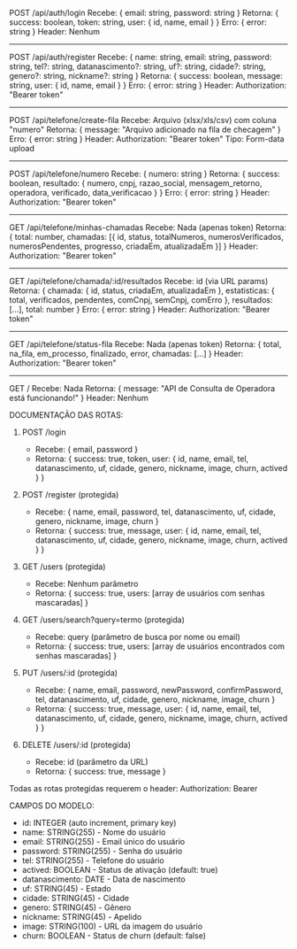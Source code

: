 POST /api/auth/login
Recebe: { 
  email: string, 
  password: string 
}
Retorna: { 
  success: boolean, 
  token: string, 
  user: { 
    id, 
    name, 
    email 
  } 
}
Erro: { error: string }
Header: Nenhum

_______________________

POST /api/auth/register
Recebe: { 
  name: string, 
  email: string, 
  password: string, 
  tel?: string, 
  datanascimento?: string, 
  uf?: string, 
  cidade?: string, 
  genero?: string, 
  nickname?: string 
}
Retorna: { 
  success: boolean, 
  message: string, 
  user: { 
    id, 
    name, 
    email 
  } 
}
Erro: { error: string }
Header: Authorization: "Bearer token"

_______________________

POST /api/telefone/create-fila
Recebe: Arquivo (xlsx/xls/csv) com coluna "numero"
Retorna: { 
  message: "Arquivo adicionado na fila de checagem" 
}
Erro: { error: string }
Header: Authorization: "Bearer token"
Tipo: Form-data upload

_______________________

POST /api/telefone/numero
Recebe: { 
  numero: string 
}
Retorna: { 
  success: boolean, 
  resultado: { 
    numero, 
    cnpj, 
    razao_social, 
    mensagem_retorno, 
    operadora, 
    verificado, 
    data_verificacao 
  } 
}
Erro: { error: string }
Header: Authorization: "Bearer token"

_______________________

GET /api/telefone/minhas-chamadas
Recebe: Nada (apenas token)
Retorna: { 
  total: number, 
  chamadas: [{ 
    id, 
    status, 
    totalNumeros, 
    numerosVerificados, 
    numerosPendentes, 
    progresso, 
    criadaEm, 
    atualizadaEm 
  }] 
}
Header: Authorization: "Bearer token"

_______________________

GET /api/telefone/chamada/:id/resultados
Recebe: id (via URL params)
Retorna: { 
  chamada: { 
    id, 
    status, 
    criadaEm, 
    atualizadaEm 
  }, 
  estatisticas: { 
    total, 
    verificados, 
    pendentes, 
    comCnpj, 
    semCnpj, 
    comErro 
  }, 
  resultados: [...], 
  total: number 
}
Erro: { error: string }
Header: Authorization: "Bearer token"

_______________________

GET /api/telefone/status-fila
Recebe: Nada (apenas token)
Retorna: { 
  total, 
  na_fila, 
  em_processo, 
  finalizado, 
  error, 
  chamadas: [...] 
}
Header: Authorization: "Bearer token"

_______________________

GET /
Recebe: Nada
Retorna: { 
  message: "API de Consulta de Operadora está funcionando!" 
}
Header: Nenhum


DOCUMENTAÇÃO DAS ROTAS:

1. POST /login
   - Recebe: { email, password }
   - Retorna: { success: true, token, user: { id, name, email, tel, datanascimento, uf, cidade, genero, nickname, image, churn, actived } }

2. POST /register (protegida)
   - Recebe: { name, email, password, tel, datanascimento, uf, cidade, genero, nickname, image, churn }
   - Retorna: { success: true, message, user: { id, name, email, tel, datanascimento, uf, cidade, genero, nickname, image, churn, actived } }

3. GET /users (protegida)
   - Recebe: Nenhum parâmetro
   - Retorna: { success: true, users: [array de usuários com senhas mascaradas] }

4. GET /users/search?query=termo (protegida)
   - Recebe: query (parâmetro de busca por nome ou email)
   - Retorna: { success: true, users: [array de usuários encontrados com senhas mascaradas] }

5. PUT /users/:id (protegida)
   - Recebe: { name, email, password, newPassword, confirmPassword, tel, datanascimento, uf, cidade, genero, nickname, image, churn }
   - Retorna: { success: true, message, user: { id, name, email, tel, datanascimento, uf, cidade, genero, nickname, image, churn, actived } }

6. DELETE /users/:id (protegida)
   - Recebe: id (parâmetro da URL)
   - Retorna: { success: true, message }

Todas as rotas protegidas requerem o header: Authorization: Bearer <token>

CAMPOS DO MODELO:
- id: INTEGER (auto increment, primary key)
- name: STRING(255) - Nome do usuário
- email: STRING(255) - Email único do usuário
- password: STRING(255) - Senha do usuário
- tel: STRING(255) - Telefone do usuário
- actived: BOOLEAN - Status de ativação (default: true)
- datanascimento: DATE - Data de nascimento
- uf: STRING(45) - Estado
- cidade: STRING(45) - Cidade
- genero: STRING(45) - Gênero
- nickname: STRING(45) - Apelido
- image: STRING(100) - URL da imagem do usuário
- churn: BOOLEAN - Status de churn (default: false)